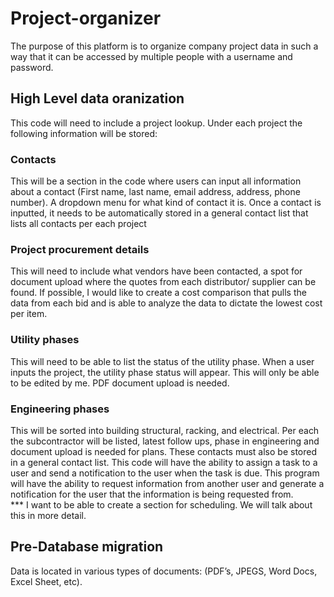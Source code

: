 # Project-organizer
The purpose of this platform is to organize company project data in such a way that it can be accessed by multiple people with a username and password.

## High Level data oranization
This code will need to include a project lookup. Under each project the following information will be stored: 

### Contacts
This will be a section in the code where users can input all information about a contact (First name, last name, email address, address, phone number). A  dropdown menu for what kind of contact it is. Once a contact is inputted, it needs to be automatically stored in a general contact list that lists all contacts per each project
### Project procurement details
This will need to include what vendors have been contacted, a spot for document upload where the quotes from each distributor/ supplier can be found. If possible, I would like to create a cost comparison that pulls the data from each bid and is able to analyze the data to dictate the lowest cost per item. 
### Utility phases
This will need to be able to list the status of the utility phase. When a user inputs the project, the utility phase status will appear. This will only be able to be edited by me. PDF document upload is needed.  
### Engineering phases
This will be sorted into building structural, racking, and electrical. Per each the subcontractor will be listed, latest follow ups, phase in engineering and document upload is needed for plans. These contacts must also be stored in a general contact list. 
This code will have the ability to assign a task to a user and send a notification to the user when the task is due.
This program will have the ability to request information from another user and generate a notification for the user that the information is being requested from.  
*** I want to be able to create a section for scheduling. We will talk about this in more detail.

## Pre-Database migration
Data is located in various types of documents: 
(PDF’s, JPEGS, Word Docs, Excel Sheet, etc). 
